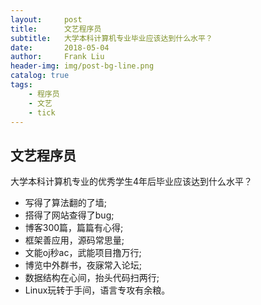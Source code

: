 ```yaml
---
layout:     post
title:      文艺程序员
subtitle:   大学本科计算机专业毕业应该达到什么水平？
date:       2018-05-04
author:     Frank Liu
header-img: img/post-bg-line.png
catalog: true
tags:
    - 程序员
    - 文艺
    - tick
---
```


## 文艺程序员
大学本科计算机专业的优秀学生4年后毕业应该达到什么水平？
* 写得了算法翻的了墙;
* 搭得了网站查得了bug;
* 博客300篇，篇篇有心得;
* 框架善应用，源码常思量;
* 文能oj秒ac，武能项目撸万行;
* 博览中外群书，夜寐常入论坛;
* 数据结构在心间，抬头代码扫两行;
* Linux玩转于手间，语言专攻有余粮。